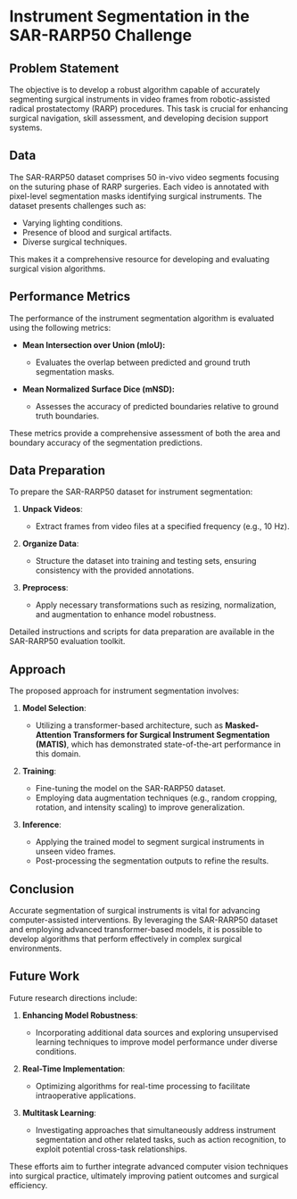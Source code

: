 # Instrument Segmentation in the SAR-RARP50 Challenge

## Problem Statement
The objective is to develop a robust algorithm capable of accurately segmenting surgical instruments in video frames from robotic-assisted radical prostatectomy (RARP) procedures. This task is crucial for enhancing surgical navigation, skill assessment, and developing decision support systems.

## Data
The SAR-RARP50 dataset comprises 50 in-vivo video segments focusing on the suturing phase of RARP surgeries. Each video is annotated with pixel-level segmentation masks identifying surgical instruments. The dataset presents challenges such as:
- Varying lighting conditions.
- Presence of blood and surgical artifacts.
- Diverse surgical techniques.

This makes it a comprehensive resource for developing and evaluating surgical vision algorithms.

## Performance Metrics
The performance of the instrument segmentation algorithm is evaluated using the following metrics:

- **Mean Intersection over Union (mIoU):**
  - Evaluates the overlap between predicted and ground truth segmentation masks.
  
- **Mean Normalized Surface Dice (mNSD):**
  - Assesses the accuracy of predicted boundaries relative to ground truth boundaries.

These metrics provide a comprehensive assessment of both the area and boundary accuracy of the segmentation predictions.

## Data Preparation
To prepare the SAR-RARP50 dataset for instrument segmentation:

1. **Unpack Videos**:
   - Extract frames from video files at a specified frequency (e.g., 10 Hz).
   
2. **Organize Data**:
   - Structure the dataset into training and testing sets, ensuring consistency with the provided annotations.
   
3. **Preprocess**:
   - Apply necessary transformations such as resizing, normalization, and augmentation to enhance model robustness.

Detailed instructions and scripts for data preparation are available in the SAR-RARP50 evaluation toolkit.

## Approach
The proposed approach for instrument segmentation involves:

1. **Model Selection**:
   - Utilizing a transformer-based architecture, such as **Masked-Attention Transformers for Surgical Instrument Segmentation (MATIS)**, which has demonstrated state-of-the-art performance in this domain.

2. **Training**:
   - Fine-tuning the model on the SAR-RARP50 dataset.
   - Employing data augmentation techniques (e.g., random cropping, rotation, and intensity scaling) to improve generalization.

3. **Inference**:
   - Applying the trained model to segment surgical instruments in unseen video frames.
   - Post-processing the segmentation outputs to refine the results.

## Conclusion
Accurate segmentation of surgical instruments is vital for advancing computer-assisted interventions. By leveraging the SAR-RARP50 dataset and employing advanced transformer-based models, it is possible to develop algorithms that perform effectively in complex surgical environments.

## Future Work
Future research directions include:

1. **Enhancing Model Robustness**:
   - Incorporating additional data sources and exploring unsupervised learning techniques to improve model performance under diverse conditions.

2. **Real-Time Implementation**:
   - Optimizing algorithms for real-time processing to facilitate intraoperative applications.

3. **Multitask Learning**:
   - Investigating approaches that simultaneously address instrument segmentation and other related tasks, such as action recognition, to exploit potential cross-task relationships.

These efforts aim to further integrate advanced computer vision techniques into surgical practice, ultimately improving patient outcomes and surgical efficiency.
